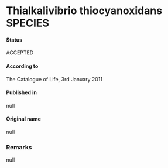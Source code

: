 Thialkalivibrio thiocyanoxidans SPECIES
=======

#### Status
ACCEPTED

#### According to
The Catalogue of Life, 3rd January 2011

#### Published in
null

#### Original name
null

### Remarks
null